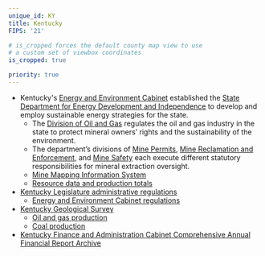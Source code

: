 ```yaml
---
unique_id: KY
title: Kentucky
FIPS: '21'

# is_cropped forces the default county map view to use
# a custom set of viewbox coordinates
is_cropped: true

priority: true
---
```

* Kentucky's [Energy and Environment Cabinet](http://dnr.ky.gov/Pages/default.aspx) established the [State Department for Energy Development and Independence](http://energy.ky.gov/Pages/default.aspx) to develop and employ sustainable energy strategies for the state.
  - The [Division of Oil and Gas](http://oilandgas.ky.gov/Pages/Welcome.aspx) regulates the oil and gas industry in the state to protect mineral owners’ rights and the sustainability of the environment.
  - The department’s divisions of [Mine Permits](http://minepermits.ky.gov/Pages/default.aspx), [Mine Reclamation and Enforcement](http://dmre.ky.gov/Pages/default.aspx), and [Mine Safety](http://minesafety.ky.gov/Pages/default.aspx) each execute different statutory responsibilities for mineral extraction oversight.
  - [Mine Mapping Information System](http://minemaps.ky.gov/)
  - [Resource data and production totals](http://energy.ky.gov/Programs/Pages/data.aspx)
* [Kentucky Legislature administrative regulations](http://www.lrc.ky.gov/kar/frntpage.htm)
  - [Energy and Environment Cabinet regulations](http://www.lrc.ky.gov/kar/title805.htm)
* [Kentucky Geological Survey](http://www.uky.edu/KGS/)
  - [Oil and gas production](http://kgs.uky.edu/kgsmap/OGProdPlot/OGProduction.asp)
  - [Coal production](http://kgs.uky.edu/kgsweb/DataSearching/Coal/Production/prodsearch.asp)
* [Kentucky Finance and Administration Cabinet Comprehensive Annual Financial Report Archive](http://finance.ky.gov/services/statewideacct/Pages/ReportsandPublications.aspx)
